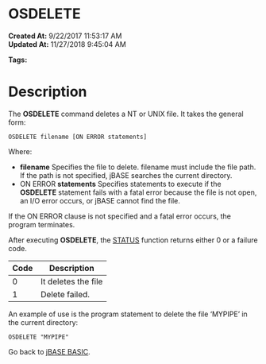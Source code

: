 # OSDELETE

**Created At:** 9/22/2017 11:53:17 AM  
**Updated At:** 11/27/2018 9:45:04 AM  

**Tags:**
<badge text='file handling' vertical='middle' />

# Description

The **OSDELETE** command deletes a NT or UNIX file. It takes the general form:

```
OSDELETE filename [ON ERROR statements]
```

Where:

- **filename** Specifies the file to delete. filename must include the file path. If the path is not specified, jBASE searches the current directory.
- ON ERROR **statements** Specifies statements to execute if the **OSDELETE** statement fails with a fatal error because the file is not open, an I/O error occurs, or jBASE cannot find the file.


If the ON ERROR clause is not specified and a fatal error occurs, the program terminates.

After executing **OSDELETE**, the [STATUS](278661-status-function) function returns either 0 or a failure code.


| Code | Description |
| --- | --- |
| 0<br> | It deletes the file<br> |
| 1<br> | Delete failed.<br> |




An example of use is the program statement to delete the file ‘MYPIPE’ in the current directory:

```
OSDELETE "MYPIPE"
```



Go back to [jBASE BASIC](263498-jbase-basic).
